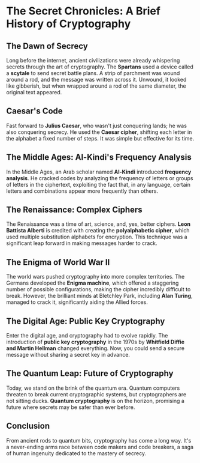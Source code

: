 # The Secret Chronicles: A Brief History of Cryptography

## The Dawn of Secrecy

Long before the internet, ancient civilizations were already whispering secrets through the art of cryptography. The **Spartans** used a device called a **scytale** to send secret battle plans. A strip of parchment was wound around a rod, and the message was written across it. Unwound, it looked like gibberish, but when wrapped around a rod of the same diameter, the original text appeared.

## Caesar's Code

Fast forward to **Julius Caesar**, who wasn't just conquering lands; he was also conquering secrecy. He used the **Caesar cipher**, shifting each letter in the alphabet a fixed number of steps. It was simple but effective for its time.

## The Middle Ages: Al-Kindi's Frequency Analysis

In the Middle Ages, an Arab scholar named **Al-Kindi** introduced **frequency analysis**. He cracked codes by analyzing the frequency of letters or groups of letters in the ciphertext, exploiting the fact that, in any language, certain letters and combinations appear more frequently than others.

## The Renaissance: Complex Ciphers

The Renaissance was a time of art, science, and, yes, better ciphers. **Leon Battista Alberti** is credited with creating the **polyalphabetic cipher**, which used multiple substitution alphabets for encryption. This technique was a significant leap forward in making messages harder to crack.

## The Enigma of World War II

The world wars pushed cryptography into more complex territories. The Germans developed the **Enigma machine**, which offered a staggering number of possible configurations, making the cipher incredibly difficult to break. However, the brilliant minds at Bletchley Park, including **Alan Turing**, managed to crack it, significantly aiding the Allied forces.

## The Digital Age: Public Key Cryptography

Enter the digital age, and cryptography had to evolve rapidly. The introduction of **public key cryptography** in the 1970s by **Whitfield Diffie and Martin Hellman** changed everything. Now, you could send a secure message without sharing a secret key in advance.

## The Quantum Leap: Future of Cryptography

Today, we stand on the brink of the quantum era. Quantum computers threaten to break current cryptographic systems, but cryptographers are not sitting ducks. **Quantum cryptography** is on the horizon, promising a future where secrets may be safer than ever before.

## Conclusion

From ancient rods to quantum bits, cryptography has come a long way. It's a never-ending arms race between code makers and code breakers, a saga of human ingenuity dedicated to the mastery of secrecy.
